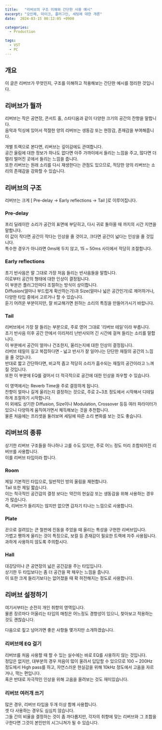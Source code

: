 ```yaml
---
title:   "리버브의 구조 이해와 간단한 사용 예시"
excerpt: "오인페, 마이크, 플러그인, 세팅에 대한 개론"
date:  2024-03-15 00:12:05 +0900

categories:
  - Production

tags:
  - VST
  - PC
--- 
```


## 개요  

이 글은 리버브가 무엇인지, 구조를 이해하고 적용해보는 간단한 예시를 정리한 것입니다.  

## 리버브가 뭘까  

리버브는 작은 공연장, 콘서트 홀, 스타디움과 같이 다양한 크기의 공간의 잔향을 말합니다.  
음악과 믹싱에 있어서 적절한 양의 리버브는 생동감 또는 현장감, 존재감을 부여해줍니다.  

개별 트랙으로 본다면, 리버브는 깊이감에도 관여합니다.  
공간 울림에 대한 정보가 하나도 없다면 아주 가까이에서 들리는 느낌을 주고, 많다면 더 멀리 떨어진 곳에서 들리는 느낌을 줍니다.  
또한 리버브는 원래 소리를 다시 재생한다는 관점도 있으므로, 적당한 양의 리버브는 소리의 존재감을 강화할 수 있습니다.  

## 리버브의 구조  

리버브는 크게 [ Pre-delay -> Early reflections -> Tail ]로 이루어집니다.  

### Pre-delay  

프리 딜레이란 소리가 공간의 표면에 부딛히고, 다시 귀로 돌아올 때 까지의 시간 지연을 말합니다.  
이 값이 작다면 공간이 작다는 인상을 줄 것이고, 크다면 공간이 넓다는 인상을 줄 것입니다.  
특수한 경우가 아니라면 0ms에 두지 않고, 15 ~ 50ms 사이에서 적당히 조절합니다.  

### Early reflections  

초기 반사음은 말 그대로 가장 처음 들리는 반사음들을 말합니다.  
이로부터 공간의 형태에 대한 인상이 결정됩니다.  
이 부분은 플러그인마다 조절하는 방식이 상이합니다.  
Diffusion(얼마나 부드럽게 확산하는가)과 Size(얼마나 넓은 공간인가)로 제어하거나, 다양한 타입 중에서 고르거나 할 수 있습니다.  
듣기 어려운 부분이지만, 잘 비교해가면 원하는 소리의 특징을 만들어가시기 바랍니다.  

### Tail  

리버브에서 가장 잘 들리는 부분으로, 주로 영어 그대로 '리버브 테일'이라 부릅니다.  
초기 반사음 이후 공간 안에서 이리저리 난반사되어 긴 시간에 걸쳐 들리는 소리를 말합니다.  
이 부분에서 공간이 얼마나 건조한지, 울리는지에 대한 인상이 결정됩니다.  
리버브 테일이 길고 복잡하다면 - 넓고 반사가 잘 일어나는 단단한 재질의 공간의 느낌을 줄 것입니다.  
반대로 짧고 간단하다면, 비교적 좁고 적당히 소리가 흡수되는 재질의 공간이라고 느껴질 것입니다.  
또한 이 부분에 EQ를 걸어서 더 적극적으로 공간에 대한 인상을 좌우할 수 있습니다.  

이 영역에서는 Reverb Time을 주로 결정하게 됩니다.  
잔향이 얼마나 길게 울리는지 결정하는 것으로, 주로 2~3초 정도에서 시작해서 디테일하게 조절하기 시작합니다.  
이 외에도 상기한 Diffusion, Size이나 Modulation, Crossover 등등 여러 파라미터가 있으니 다양하게 움직여가면서 체득해보는 것을 추천합니다.  
물론 처음에는 프리셋을 둘러보며 세팅에 따른 소리 변화를 보는 것도 좋습니다.  

## 리버브의 종류  

상기한 리버브 구조들을 하나하나 고를 수도 있지만, 주로 어느 정도 미리 조합되어진 리버브를 사용합니다.  
이를 리버브 타입이라 합니다.  

### Room  

제일 기본적인 타입으로, 일반적인 방의 울림을 재현합니다.  
Tail 또한 제일 짧습니다.  
이는 적극적인 공간감의 결정 보다는 약간의 현실감 또는 생동감을 위해 사용하는 경우가 많습니다.  
즉, 리버브가 들리지는 않지만 없으면 갑자기 티나는 느낌으로 사용합니다.  

### Plate  

끈으로 걸려있는 큰 철판에 진동을 주었을 때 울리는 특성을 구현한 리버브입니다.  
가볍고 쨍하게 울리는 것이 특징으로, 보컬 등 존재감이 필요한 트랙에 자주 사용됩니다.  
과하게 사용하지 않도록 주의합시다.  

### Hall  

대강당이나 큰 공연장의 넓은 공간감을 주는 타입입니다.  
상기한 두 타입보다는 좀 더 공간을 꽉 채우는 느낌을 줍니다.  
이 또한 크게 들리기보다는 없어졌을 때 확 허전해지는 정도로 사용합니다.  

## 리버브 설정하기  

여기서부터는 순전히 개인 취향의 영역입니다.  
물론 장르마다 어울리는 타입의 매칭은 어느정도 경향성이 있으니, 찾아보고 적용하는 것도 괜찮습니다.  

다음으로 짚고 넘어가면 좋은 사항들 몇가지만 소개하겠습니다.  

### 리버브에 EQ 걸기

리버브를 처음 사용할 때 할 수 있는 실수에는 바로 EQ를 사용하지 않는 것입니다.  
정답은 없지만, 대부분의 경우 저음이 많이 울려서 답답할 수 있으므로 100 ~ 200Hz 정도에서 High pass를 하고, 자연스러운 현실감을 위해 10kHz 정도에서 고음을 자르거나, 깍는 편입니다.  
혹은 반대로 자극적인 인상을 위해 고음을 올려보는 것도 재미있습니다.  

### 리버브 여러개 쓰기  

많은 경우, 리버브 타입을 두개 이상 함께 사용합니다.  
셋 다 사용하는 경우도 심심치 않습니다.  
그들 간의 비율을 결정하는 것이 좀 까다롭지만, 각자의 취향에 맞는 리버브와 그 조합을 구한다면 그것이 본인만의 시그니쳐가 될 수 있습니다.  
